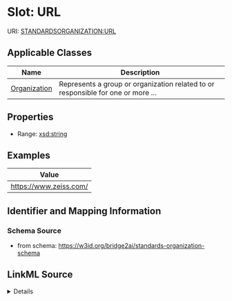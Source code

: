 # Slot: URL

URI: [STANDARDSORGANIZATION:URL](STANDARDSORGANIZATION:URL)



<!-- no inheritance hierarchy -->




## Applicable Classes

| Name | Description |
| --- | --- |
[Organization](Organization.md) | Represents a group or organization related to or responsible for one or more ...






## Properties

* Range: [xsd:string](xsd:string)








## Examples

| Value |
| --- |
| https://www.zeiss.com/ |

## Identifier and Mapping Information







### Schema Source


* from schema: https://w3id.org/bridge2ai/standards-organization-schema




## LinkML Source

<details>
```yaml
name: URL
examples:
- value: https://www.zeiss.com/
from_schema: https://w3id.org/bridge2ai/standards-organization-schema
rank: 1000
alias: URL
domain_of:
- Organization
range: string

```
</details>